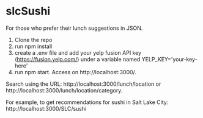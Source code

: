 # slcSushi
For those who prefer their lunch suggestions in JSON. 

1. Clone the repo
2. run npm install
3. create a .env file and add your yelp fusion API key (https://fusion.yelp.com/) under a variable named YELP_KEY='your-key-here'
4. run npm start. Access on http://localhost:3000/. 

Search using the URL: 
http://localhost:3000/lunch/location or http://localhost:3000/lunch/location/category.

For example, to get recommendations for sushi in Salt Lake City:
http://localhost:3000/SLC/sushi
